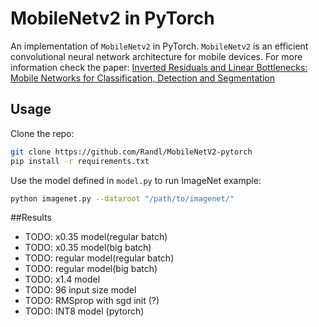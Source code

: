 # MobileNetv2 in PyTorch

An implementation of `MobileNetv2` in PyTorch. `MobileNetv2` is an efficient convolutional neural network architecture for mobile devices. For more information check the paper:
[Inverted Residuals and Linear Bottlenecks: Mobile Networks for Classification, Detection and Segmentation](https://arxiv.org/abs/1801.04381) 

## Usage

Clone the repo:
```bash
git clone https://github.com/Randl/MobileNetV2-pytorch
pip install -r requirements.txt
```

Use the model defined in `model.py` to run ImageNet example:
```bash
python imagenet.py --dataroot "/path/to/imagenet/"
```

##Results

* TODO: x0.35 model(regular batch) 
* TODO: x0.35 model(big batch) 
* TODO: regular model(regular batch) 
* TODO: regular model(big batch) 
* TODO: x1.4 model
* TODO: 96 input size model
* TODO: RMSprop with sgd init (?)
* TODO: INT8 model (pytorch)